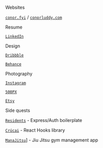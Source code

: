 
Websites

[`conor.fyi`](https://www.conor.fyi) / [`conorluddy.com`](https://www.conorluddy.com)

Resume

[`LinkedIn`](https://linkedin.com/in/cluddy)

Design

[`Dribbble`](https://dribbble.com/ConorLuddy)

[`Behance`](https://www.behance.net/luddy)

Photography 

[`Instagram`](https://www.instagram.com/opticonor)

[`500PX`](https://500px.com/p/luddy)

[`Etsy`](https://www.etsy.com/shop/CeadMileFoto)

Side quests

[`Residents`](https://www.residents.rest) - Express/Auth boilerplate

[`Crúcai`](https://github.com/conorluddy/Crucai) - React Hooks library 

[`ManaJitsu`](https://www.manajitsu.com/)] - Jiu Jitsu gym management app


<!--
**conorluddy/conorluddy** is a ✨ _special_ ✨ repository because its `README.md` (this file) appears on your GitHub profile.

Here are some ideas to get you started:

- 🔭 I’m currently working on ...
- 🌱 I’m currently learning ...
- 👯 I’m looking to collaborate on ...
- 🤔 I’m looking for help with ...
- 💬 Ask me about ...
- 📫 How to reach me: ...
- 😄 Pronouns: ...
- ⚡ Fun fact: ...
-->
